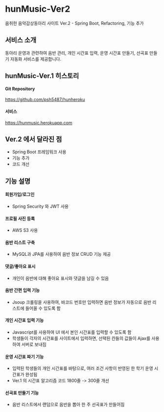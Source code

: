 # hunMusic-Ver2
음취헌 음악감상동아리 사이트 Ver.2 - Spring Boot, Refactoring, 기능 추가

## 서비스 소개
동아리 운영과 관련하여 음반 관리, 개인 시간표 입력, 운영 시간표 만들기, 선곡표 만들기 자동화 서비스를 제공합니다.

## hunMusic-Ver.1 히스토리
#### Git Repository   
https://github.com/psh5487/hunheroku

#### 서비스   
https://hunmusic.herokuapp.com

## Ver.2 에서 달라진 점
- Spring Boot 프레임워크 사용
- 기능 추가
- 코드 개선

## 기능 설명

#### 회원가입/로그인   
- Spring Security 와 JWT 사용

#### 프로필 사진 등록
- AWS S3 사용

#### 음반 리스트 구축
- MySQL과 JPA를 사용하여 음반 정보 CRUD 기능 제공

#### 댓글/좋아요 표시 
- 개인이 음반에 대해 좋아요 표시와 댓글을 남길 수 있음

#### 음반 간편 입력 기능 
- Jsoup 크롤링을 사용하여, 바코드 번호만 입력하면 음반 정보가 자동으로 음반 리스트에 들어올 수 있도록 함 

#### 개인 시간표 입력 기능 
- Javascript를 사용하여 UI 에서 본인 시간표를 입력할 수 있도록 함 
- 학생들이 각자의 시간표를 사이트에서 입력하면, 선택된 칸들의 값들이 Ajax를 사용하여 서버로 보내짐 

#### 운영 시간표 짜기 기능 
- 입력된 학생들의 개인 시간표를 바탕으로, 여러 조건 사항이 반영된 한 학기 운영 시간표가 완성됨
- Ver.1 의 시간표 알고리즘 코드 1800줄 -> 300줄 개선

#### 선곡표 만들기 기능 
- 음반 리스트에서 랜덤으로 음반을 뽑아 한 주 선곡표가 만들어짐

 
